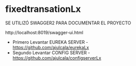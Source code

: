 # fixedtransationLx
SE UTILIZÓ SWAGGER2 PARA DOCUMENTAR EL PROYECTO

http://localhost:8019/swagger-ui.html
- Primero Levantar EUREKA SERVER - https://github.com/ajulcala/eurekaLx
- Segundo Levantar CONFIG SERVER - https://github.com/ajulcala/configserverLx
